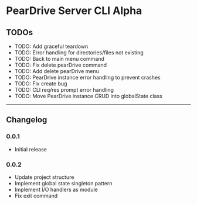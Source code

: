# PearDrive Server CLI Alpha

## TODOs

- TODO: Add graceful teardown
- TODO: Error handling for directories/files not existing
- TODO: Back to main menu command
- TODO: Fix delete pearDrive command
- TODO: Add delete pearDrive menu
- TODO: PearDrive instance error handling to prevent crashes
- TODO: Fix create bug
- TODO: CLI req/res prompt error handling
- TODO: Move PearDrive instance CRUD into globalState class

---

## Changelog

### 0.0.1

- Initial release

### 0.0.2

- Update project structure
- Implement global state singleton pattern
- Implement I/O handlers as module
- Fix exit command

